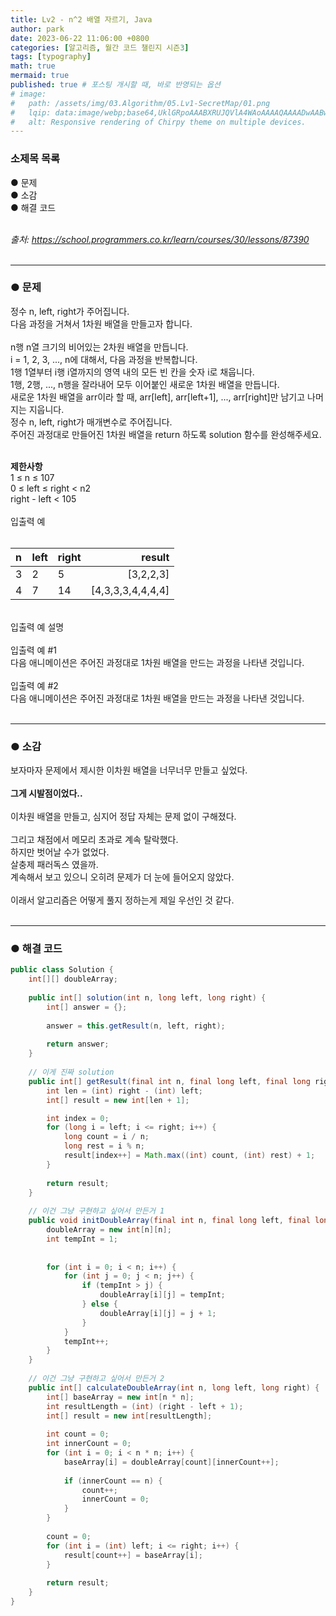 ```yaml
---
title: Lv2 - n^2 배열 자르기, Java
author: park
date: 2023-06-22 11:06:00 +0800
categories: [알고리즘, 월간 코드 챌린지 시즌3]
tags: [typography]
math: true
mermaid: true
published: true # 포스팅 개시할 때, 바로 반영되는 옵션
# image: 
#   path: /assets/img/03.Algorithm/05.Lv1-SecretMap/01.png
#   lqip: data:image/webp;base64,UklGRpoAAABXRUJQVlA4WAoAAAAQAAAADwAABwAAQUxQSDIAAAARL0AmbZurmr57yyIiqE8oiG0bejIYEQTgqiDA9vqnsUSI6H+oAERp2HZ65qP/VIAWAFZQOCBCAAAA8AEAnQEqEAAIAAVAfCWkAALp8sF8rgRgAP7o9FDvMCkMde9PK7euH5M1m6VWoDXf2FkP3BqV0ZYbO6NA/VFIAAAA
#   alt: Responsive rendering of Chirpy theme on multiple devices.
---
```


### 소제목 목록
● 문제<br/>
● 소감<br/>
● 해결 코드<br/>
<br/>

<i>출처: https://school.programmers.co.kr/learn/courses/30/lessons/87390</i><br/>
<br/>

---

### ● 문제

정수 n, left, right가 주어집니다.<br/>
다음 과정을 거쳐서 1차원 배열을 만들고자 합니다.<br/>
<br/>
n행 n열 크기의 비어있는 2차원 배열을 만듭니다.<br/>
i = 1, 2, 3, ..., n에 대해서, 다음 과정을 반복합니다.<br/>
1행 1열부터 i행 i열까지의 영역 내의 모든 빈 칸을 숫자 i로 채웁니다.<br/>
1행, 2행, ..., n행을 잘라내어 모두 이어붙인 새로운 1차원 배열을 만듭니다.<br/>
새로운 1차원 배열을 arr이라 할 때, arr[left], arr[left+1], ..., arr[right]만 남기고 나머지는 지웁니다.<br/>
정수 n, left, right가 매개변수로 주어집니다.<br/>
주어진 과정대로 만들어진 1차원 배열을 return 하도록 solution 함수를 완성해주세요.<br/>
<br/>

<b>제한사항</b><br/>
1 ≤ n ≤ 107<br/>
0 ≤ left ≤ right < n2<br/>
right - left < 105<br/>
<br/>
입출력 예<br/>
<br/>

| n                       | left  | right  | result |
|:------------------------|:----------|:----------|--------:|
| 3                | 2 | 5 | [3,2,2,3]  |
| 4                | 7 | 14 | [4,3,3,3,4,4,4,4]  |

<br/>
입출력 예 설명<br/>
<br/>
입출력 예 #1<br/>
다음 애니메이션은 주어진 과정대로 1차원 배열을 만드는 과정을 나타낸 것입니다.<br/>

<br/>
입출력 예 #2<br/>
다음 애니메이션은 주어진 과정대로 1차원 배열을 만드는 과정을 나타낸 것입니다.<br/>

<br/>

---

### ● 소감

보자마자 문제에서 제시한 이차원 배열을 너무너무 만들고 싶었다.<br/>
<br/>
<b>그게 시발점이었다..</b><br/>
<br/>
이차원 배열을 만들고, 심지어 정답 자체는 문제 없이 구해졌다.<br/>
<br/>
그리고 채점에서 메모리 초과로 계속 탈락했다.<br/>
하지만 벗어날 수가 없었다.<br/>
살충제 패러독스 였을까.<br/>
계속해서 보고 있으니 오히려 문제가 더 눈에 들어오지 않았다.<br/>
<br/>
이래서 알고리즘은 어떻게 풀지 정하는게 제일 우선인 것 같다.<br/>
<br/>

---

### ● 해결 코드

```java
public class Solution {
    int[][] doubleArray;
    
    public int[] solution(int n, long left, long right) {
        int[] answer = {};
        
        answer = this.getResult(n, left, right);
        
        return answer;
    }
    
    // 이게 진짜 solution
    public int[] getResult(final int n, final long left, final long right) {
        int len = (int) right - (int) left;
        int[] result = new int[len + 1];

        int index = 0;
        for (long i = left; i <= right; i++) {
            long count = i / n;
            long rest = i % n;
            result[index++] = Math.max((int) count, (int) rest) + 1;
        }
        
        return result;
    }
    
    // 이건 그냥 구현하고 싶어서 만든거 1
    public void initDoubleArray(final int n, final long left, final long right) {
        doubleArray = new int[n][n];
        int tempInt = 1;
        
        
        for (int i = 0; i < n; i++) {
            for (int j = 0; j < n; j++) {
                if (tempInt > j) {
                    doubleArray[i][j] = tempInt;
                } else {
                    doubleArray[i][j] = j + 1;
                }
            }
            tempInt++;
        }
    }
    
    // 이건 그냥 구현하고 싶어서 만든거 2
    public int[] calculateDoubleArray(int n, long left, long right) {
        int[] baseArray = new int[n * n];
        int resultLength = (int) (right - left + 1);
        int[] result = new int[resultLength];
        
        int count = 0;
        int innerCount = 0;
        for (int i = 0; i < n * n; i++) {
            baseArray[i] = doubleArray[count][innerCount++];
            
            if (innerCount == n) {
                count++;
                innerCount = 0;
            }
        }
        
        count = 0;
        for (int i = (int) left; i <= right; i++) {
            result[count++] = baseArray[i];
        }
        
        return result;
    }
}
```